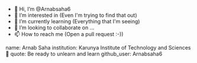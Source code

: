 - 👋 Hi, I’m @Arnabsaha6
- 👀 I’m interested in (Even I'm trying to find that out)
- 🌱 I’m currently learning (Everything that I'm seeing)
- 💞️ I’m looking to collaborate on ...
- 📫 How to reach me (Open a pull request :-))

<!---
Arnabsaha6/Arnabsaha6 is a ✨ special ✨ repository because its `README.md` (this file) appears on your GitHub profile.
You can click the Preview link to take a look at your changes.
--->
name: Arnab Saha
institution: Karunya Institute of Technology and Sciences 🚩
quote: Be ready to unlearn and learn
github_user: Arnabsaha6
